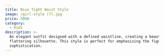 ```yaml
---
title: Nice Tight Waist Style
image: /girl-style (7).jpg
price: 5000
category:
  - Kids
description: >-
  An elegant outfit designed with a defined waistline, creating a beautiful and
  flattering silhouette. This style is perfect for emphasizing the figure with
  sophistication.
---
```


